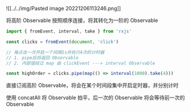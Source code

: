 ![[../../img/Pasted image 20221206113246.png]]

将高阶 Observable 按照顺序连接，将其转化为一阶的 Observable

```ts
import { fromEvent, interval, take } from 'rxjs'

const clicks = fromEvent(document, 'click')

// 每点击一次开启一个间隔1s并执行4次的计时器
// 1. pipe后将返回 Observable
// 2. 内部值经过 map 由 clickEvent ---> interval Observable

const highOrder = clicks.pipe(map(() => interval(1000).take(4)))
```

直接订阅高阶 Observable，将会在某个时间段集中开启定时器，并分别计时

使用 concatAll 将 Observable 拍平，后一次的 Observable 将会等待前一次的 Observable

